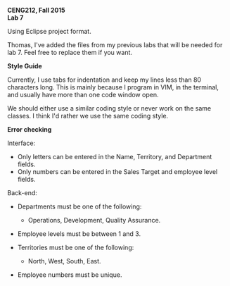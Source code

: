 **CENG212, Fall 2015**  
**Lab 7**

Using Eclipse project format.

Thomas, I've added the files from my previous labs that will be needed for lab
7. Feel free to replace them if you want.


**Style Guide**

Currently, I use tabs for indentation and keep my lines less than 80 characters
long. This is mainly because I program in VIM, in the terminal, and usually have
more than one code window open.

We should either use a similar coding style or never work on the same classes.
I think I'd rather we use the same coding style.


**Error checking**

Interface:

* Only letters can be entered in the Name, Territory, and Department fields.
* Only numbers can be entered in the Sales Target and employee level fields.

Back-end:

* Departments must be one of the following:

  * Operations, Development, Quality Assurance.

* Employee levels must be between 1 and 3.

* Territories must be one of the following:

  * North, West, South, East.

* Employee numbers must be unique.
